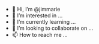- 👋 Hi, I’m @jimmarie
- 👀 I’m interested in ...
- 🌱 I’m currently learning ...
- 💞️ I’m looking to collaborate on ...
- 📫 How to reach me ...

<!---
jimmarie/jimmarie is a ✨ special ✨ repository because its `README.md` (this file) appears on your GitHub profile.
You can click the Preview link to take a look at your changes.
--->
